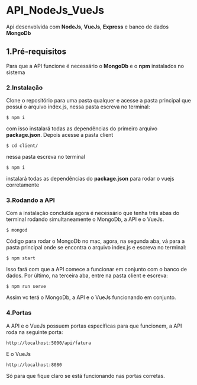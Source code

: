 # API_NodeJs_VueJs

Api desenvolvida com **NodeJs**, **VueJs**, **Express** e banco de dados **MongoDb**

## 1.Pré-requisitos

Para que a API funcione é necessário o **MongoDb** e o **npm** instalados no sistema

### 2.Instalação

Clone o repositório para uma pasta qualquer e acesse a pasta principal que possui o arquivo index.js, nessa pasta escreva no terminal:

```
$ npm i
```
com isso instalará todas as dependências do primeiro arquivo **package.json**. Depois acesse a pasta client
```
$ cd client/
```
nessa pasta escreva no terminal
```
$ npm i
```
instalará todas as dependências do **package.json** para rodar o vuejs corretamente

### 3.Rodando a API

Com a instalação concluída agora é necessário que tenha três abas do terminal rodando simultaneamente o MongoDb, a API e o VueJs.
```
$ mongod
```
Código para rodar o MongoDb no mac, agora, na segunda aba, vá para a pasta principal onde se encontra o arquivo index.js e escreva no terminal:
```
$ npm start
```
Isso fará com que a API comece a funcionar em conjunto com o banco de dados. Por último, na terceira aba, entre na pasta client e escreva:
```
$ npm run serve
```
Assim vc terá o MongoDb, a API e o VueJs funcionando em conjunto.

### 4.Portas
A API e o VueJs possuem portas específicas para que funcionem, a API roda na seguinte porta:
```
http://localhost:5000/api/fatura
```
E o VueJs
```
http://localhost:8080
```
Só para que fique claro se está funcionando nas portas corretas.
